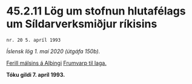 # 45.2.11 Lög um stofnun hlutafélags um Síldarverksmiðjur ríkisins

`nr. 20 5. apríl 1993`

_Íslensk lög 1. maí 2020 (útgáfa 150b)._

[Ferill málsins á Alþingi](https://www.althingi.is/thingstorf/thingmalalistar-eftir-thingum/ferill/?ltg=116&mnr=115)
[Frumvarp til laga.](https://www.althingi.is/altext/116/s/0135.html)

**Tóku gildi 7. apríl 1993.**

